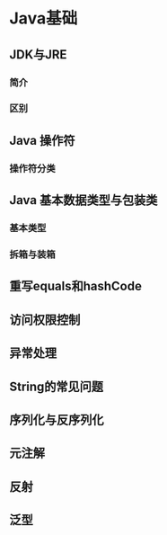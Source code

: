 # Java基础

## JDK与JRE

### 简介

### 区别

## Java 操作符

### 操作符分类

## Java 基本数据类型与包装类

### 基本类型

### 拆箱与装箱

## 重写equals和hashCode

## 访问权限控制

## 异常处理

## String的常见问题

## 序列化与反序列化

## 元注解

## 反射

## 泛型
